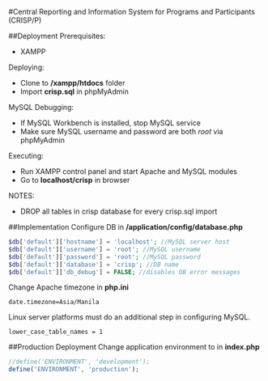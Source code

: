 #Central Reporting and Information System for Programs and Participants (CRISP/P)

##Deployment
Prerequisites:
- XAMPP

Deploying:
- Clone to **/xampp/htdocs** folder
- Import **crisp.sql** in phpMyAdmin

MySQL Debugging:
- If MySQL Workbench is installed, stop MySQL service
- Make sure MySQL username and password are both *root* via phpMyAdmin
	
Executing:
- Run XAMPP control panel and start Apache and MySQL modules
- Go to **localhost/crisp** in browser
	
NOTES:
- DROP all tables in crisp database for every crisp.sql import

##Implementation
Configure DB in **/application/config/database.php**
```php
$db['default']['hostname'] = 'localhost'; //MySQL server host
$db['default']['username'] = 'root'; //MySQL username
$db['default']['password'] = 'root'; //MySQL password
$db['default']['database'] = 'crisp'; //DB name
$db['default']['db_debug'] = FALSE; //disables DB error messages
```
Change Apache timezone in **php.ini**
```
date.timezone=Asia/Manila
```
Linux server platforms must do an additional step in configuring MySQL.
```
lower_case_table_names = 1
```

##Production Deployment
Change application environment to in **index.php**
```php
//define('ENVIRONMENT', 'development');
define('ENVIRONMENT', 'production'); 
```
